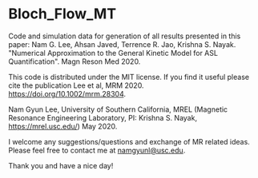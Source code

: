 # Bloch_Flow_MT
Code and simulation data for generation of all results presented in this paper:
Nam G. Lee, Ahsan Javed, Terrence R. Jao, Krishna S. Nayak. "Numerical Approximation to the General Kinetic Model for ASL Quantification". Magn Reson Med 2020.

This code is distributed under the MIT license. If you find it useful please cite the publication Lee et al, MRM 2020. 
https://doi.org/10.1002/mrm.28304.

Nam Gyun Lee, University of Southern California, MREL (Magnetic Resonance Engineering Laboratory, PI: Krishna S. Nayak, https://mrel.usc.edu/) May 2020.

I welcome any suggestions/questions and exchange of MR related ideas. Please feel free to contact me at namgyunl@usc.edu.

Thank you and have a nice day!
